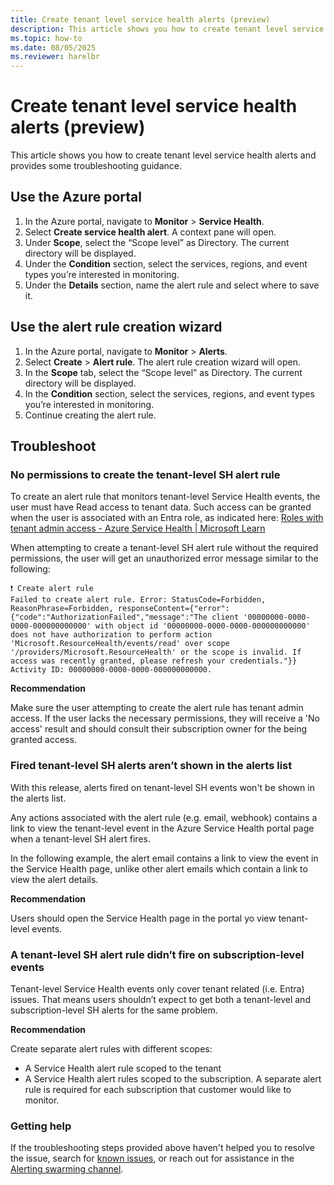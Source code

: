 ```yaml
---
title: Create tenant level service health alerts (preview)
description: This article shows you how to create tenant level service health alerts.
ms.topic: how-to
ms.date: 08/05/2025
ms.reviewer: harelbr
---
```


# Create tenant level service health alerts (preview)

This article shows you how to create tenant level service health alerts and provides some troubleshooting guidance.

## Use the Azure portal

1. In the Azure portal, navigate to **Monitor** \> **Service Health**.
1. Select **Create service health alert**. A context pane will open.
1. Under **Scope**, select the “Scope level” as Directory. The current directory will be displayed.
1. Under the **Condition** section, select the services, regions, and event types you’re interested in monitoring.
1. Under the **Details** section, name the alert rule and select where to save it.

## Use the alert rule creation wizard

1. In the Azure portal, navigate to **Monitor** \> **Alerts**.
1. Select **Create** \> **Alert rule**. The alert rule creation wizard will open.
1. In the **Scope** tab, select the “Scope level” as Directory. The current directory will be displayed.
1. In the **Condition** section, select the services, regions, and event types you’re interested in monitoring.
1. Continue creating the alert rule.

## Troubleshoot

### **No permissions to create the tenant-level SH alert rule**

To create an alert rule that monitors tenant-level Service Health events, the user must have Read access to tenant data. Such access can be granted when the user is associated with an Entra role, as indicated here: [Roles with tenant admin access - Azure Service Health \| Microsoft Learn](/azure/service-health/admin-access-reference)

When attempting to create a tenant-level SH alert rule without the required permissions, the user will get an unauthorized error message similar to the following:

```
❗ Create alert rule  
Failed to create alert rule. Error: StatusCode=Forbidden, ReasonPhrase=Forbidden, responseContent={"error":{"code":"AuthorizationFailed","message":"The client '00000000-0000-0000-000000000000' with object id '00000000-0000-0000-000000000000' does not have authorization to perform action 'Microsoft.ResourceHealth/events/read' over scope '/providers/Microsoft.ResourceHealth' or the scope is invalid. If access was recently granted, please refresh your credentials."}} Activity ID: 00000000-0000-0000-000000000000.
```

**Recommendation**

Make sure the user attempting to create the alert rule has tenant admin access. If the user lacks the necessary permissions, they will receive a 'No access' result and should consult their subscription owner for the being granted access.

### **Fired tenant-level SH alerts aren’t shown in the alerts list**

With this release, alerts fired on tenant-level SH events won't be shown in the alerts list.

Any actions associated with the alert rule (e.g. email, webhook) contains a link to view the tenant-level event in the Azure Service Health portal page when a tenant-level SH alert fires.

In the following example, the alert email contains a link to view the event in the Service Health page, unlike other alert emails which contain a link to view the alert details.

**Recommendation**

Users should open the Service Health page in the portal yo view tenant-level events.

### **A tenant-level SH alert rule didn’t fire on subscription-level events**

Tenant-level Service Health events only cover tenant related (i.e. Entra) issues. That means users shouldn’t expect to get both a tenant-level and subscription-level SH alerts for the same problem.

**Recommendation**

Create separate alert rules with different scopes:

-   A Service Health alert rule scoped to the tenant
-   A Service Health alert rules scoped to the subscription. A separate alert rule is required for each subscription that customer would like to monitor.

### **Getting help**

If the troubleshooting steps provided above haven't helped you to resolve the issue, search for [known issues](https://supportability.visualstudio.com/AzureMonitor/_search?text=Tags%3A%22AlertsAndActionGroups%22&type=workitem&pageSize=100&filters=Projects%7BAzureMonitor%7DWork%20Item%20Types%7BKnown%20Issue%7DStates%7BPublished%7D), or reach out for assistance in the [Alerting swarming channel](https://teams.microsoft.com/l/channel/19%3aae954770e1b4435eb09d50f8ef9ca366%40thread.tacv2/Alerts%252C%2520Action%2520Groups?groupId=2fb9049b-bc9c-4cca-a900-84f22c86116c&tenantId=72f988bf-86f1-41af-91ab-2d7cd011db47).
